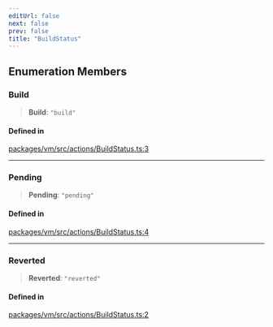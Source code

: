 ```yaml
---
editUrl: false
next: false
prev: false
title: "BuildStatus"
---
```


## Enumeration Members

### Build

> **Build**: `"build"`

#### Defined in

[packages/vm/src/actions/BuildStatus.ts:3](https://github.com/qbzzt/tevm-monorepo/blob/main/packages/vm/src/actions/BuildStatus.ts#L3)

***

### Pending

> **Pending**: `"pending"`

#### Defined in

[packages/vm/src/actions/BuildStatus.ts:4](https://github.com/qbzzt/tevm-monorepo/blob/main/packages/vm/src/actions/BuildStatus.ts#L4)

***

### Reverted

> **Reverted**: `"reverted"`

#### Defined in

[packages/vm/src/actions/BuildStatus.ts:2](https://github.com/qbzzt/tevm-monorepo/blob/main/packages/vm/src/actions/BuildStatus.ts#L2)
